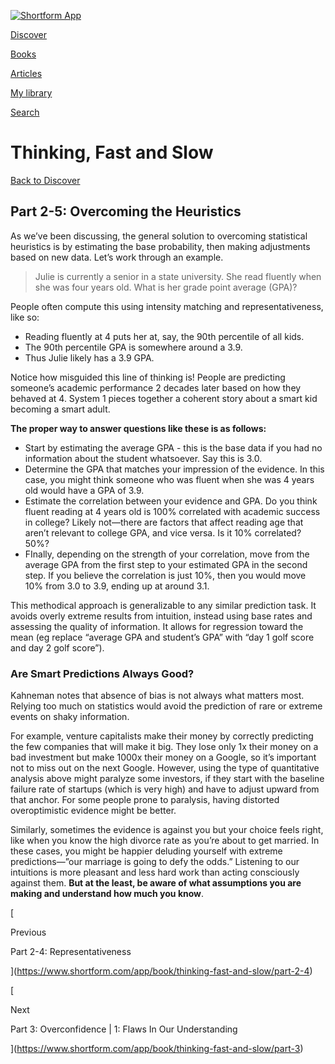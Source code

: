[![Shortform App](https://www.shortform.com/img/logo-dark.70c1b072.svg)](https://www.shortform.com/app)

[Discover](https://www.shortform.com/app)

[Books](https://www.shortform.com/app/books)

[Articles](https://www.shortform.com/app/articles)

[My library](https://www.shortform.com/app/library)

[Search](https://www.shortform.com/app/search)

# Thinking, Fast and Slow

[Back to Discover](https://www.shortform.com/app)

## Part 2-5: Overcoming the Heuristics

As we’ve been discussing, the general solution to overcoming statistical heuristics is by estimating the base probability, then making adjustments based on new data. Let’s work through an example.

> Julie is currently a senior in a state university. She read fluently when she was four years old. What is her grade point average (GPA)?

People often compute this using intensity matching and representativeness, like so:

- Reading fluently at 4 puts her at, say, the 90th percentile of all kids.
- The 90th percentile GPA is somewhere around a 3.9.
- Thus Julie likely has a 3.9 GPA.

Notice how misguided this line of thinking is! People are predicting someone’s academic performance 2 decades later based on how they behaved at 4. System 1 pieces together a coherent story about a smart kid becoming a smart adult.

**The proper way to answer questions like these is as follows:**

- Start by estimating the average GPA - this is the base data if you had no information about the student whatsoever. Say this is 3.0.
- Determine the GPA that matches your impression of the evidence. In this case, you might think someone who was fluent when she was 4 years old would have a GPA of 3.9.
- Estimate the correlation between your evidence and GPA. Do you think fluent reading at 4 years old is 100% correlated with academic success in college? Likely not—there are factors that affect reading age that aren’t relevant to college GPA, and vice versa. Is it 10% correlated? 50%?
- FInally, depending on the strength of your correlation, move from the average GPA from the first step to your estimated GPA in the second step. If you believe the correlation is just 10%, then you would move 10% from 3.0 to 3.9, ending up at around 3.1.

This methodical approach is generalizable to any similar prediction task. It avoids overly extreme results from intuition, instead using base rates and assessing the quality of information. It allows for regression toward the mean (eg replace “average GPA and student’s GPA” with “day 1 golf score and day 2 golf score”).

### Are Smart Predictions Always Good?

Kahneman notes that absence of bias is not always what matters most. Relying too much on statistics would avoid the prediction of rare or extreme events on shaky information.

For example, venture capitalists make their money by correctly predicting the few companies that will make it big. They lose only 1x their money on a bad investment but make 1000x their money on a Google, so it’s important not to miss out on the next Google. However, using the type of quantitative analysis above might paralyze some investors, if they start with the baseline failure rate of startups (which is very high) and have to adjust upward from that anchor. For some people prone to paralysis, having distorted overoptimistic evidence might be better.

Similarly, sometimes the evidence is against you but your choice feels right, like when you know the high divorce rate as you’re about to get married. In these cases, you might be happier deluding yourself with extreme predictions—”our marriage is going to defy the odds.” Listening to our intuitions is more pleasant and less hard work than acting consciously against them. **But at the least, be aware of what assumptions you are making and understand how much you know**.

[

Previous

Part 2-4: Representativeness

](https://www.shortform.com/app/book/thinking-fast-and-slow/part-2-4)

[

Next

Part 3: Overconfidence | 1: Flaws In Our Understanding

](https://www.shortform.com/app/book/thinking-fast-and-slow/part-3)